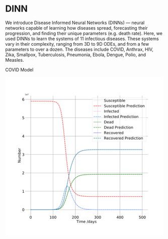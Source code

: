 # DINN
We introduce Disease Informed Neural Networks (DINNs) — neural networks capable of learning how diseases spread, forecasting their progression, and finding their unique parameters (e.g. death rate). Here, we used DINNs to learn the systems of 11 infectious diseases. These systems vary in their complexity, ranging from 3D to 9D ODEs, and from a few parameters to over a dozen. The diseases include COVID, Anthrax, HIV, Zika, Smallpox, Tuberculosis, Pneumonia, Ebola, Dengue, Polio, and Measles.

COVID Model
<p align="center">
  <img src="https://github.com/Shaier/DINN/blob/master/Diseases/COVID/COVID.png" width="512" title="Github Logo">
</p>

<!-- ![COVID Model](https://github.com/Shaier/DINN/blob/master/Diseases/COVID/COVID.png) -->

